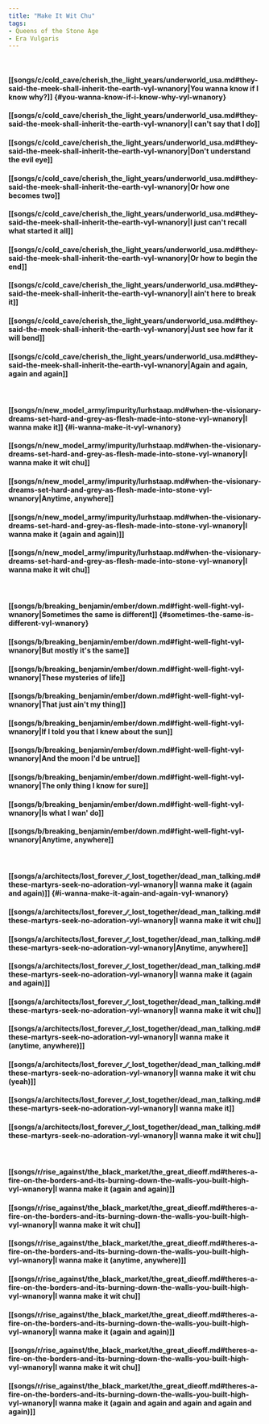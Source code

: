 ```yaml
---
title: "Make It Wit Chu"
tags:
- Queens of the Stone Age
- Era Vulgaris
---
```

&nbsp;
#### [[songs/c/cold_cave/cherish_the_light_years/underworld_usa.md#they-said-the-meek-shall-inherit-the-earth-vyl-wnanory|You wanna know if I know why?]] {#you-wanna-know-if-i-know-why-vyl-wnanory}
#### [[songs/c/cold_cave/cherish_the_light_years/underworld_usa.md#they-said-the-meek-shall-inherit-the-earth-vyl-wnanory|I can't say that I do]]
#### [[songs/c/cold_cave/cherish_the_light_years/underworld_usa.md#they-said-the-meek-shall-inherit-the-earth-vyl-wnanory|Don't understand the evil eye]]
#### [[songs/c/cold_cave/cherish_the_light_years/underworld_usa.md#they-said-the-meek-shall-inherit-the-earth-vyl-wnanory|Or how one becomes two]]
#### [[songs/c/cold_cave/cherish_the_light_years/underworld_usa.md#they-said-the-meek-shall-inherit-the-earth-vyl-wnanory|I just can't recall what started it all]]
#### [[songs/c/cold_cave/cherish_the_light_years/underworld_usa.md#they-said-the-meek-shall-inherit-the-earth-vyl-wnanory|Or how to begin the end]]
#### [[songs/c/cold_cave/cherish_the_light_years/underworld_usa.md#they-said-the-meek-shall-inherit-the-earth-vyl-wnanory|I ain't here to break it]]
#### [[songs/c/cold_cave/cherish_the_light_years/underworld_usa.md#they-said-the-meek-shall-inherit-the-earth-vyl-wnanory|Just see how far it will bend]]
#### [[songs/c/cold_cave/cherish_the_light_years/underworld_usa.md#they-said-the-meek-shall-inherit-the-earth-vyl-wnanory|Again and again, again and again]]
&nbsp;
#### [[songs/n/new_model_army/impurity/lurhstaap.md#when-the-visionary-dreams-set-hard-and-grey-as-flesh-made-into-stone-vyl-wnanory|I wanna make it]] {#i-wanna-make-it-vyl-wnanory}
#### [[songs/n/new_model_army/impurity/lurhstaap.md#when-the-visionary-dreams-set-hard-and-grey-as-flesh-made-into-stone-vyl-wnanory|I wanna make it wit chu]]
#### [[songs/n/new_model_army/impurity/lurhstaap.md#when-the-visionary-dreams-set-hard-and-grey-as-flesh-made-into-stone-vyl-wnanory|Anytime, anywhere]]
#### [[songs/n/new_model_army/impurity/lurhstaap.md#when-the-visionary-dreams-set-hard-and-grey-as-flesh-made-into-stone-vyl-wnanory|I wanna make it (again and again)]]
#### [[songs/n/new_model_army/impurity/lurhstaap.md#when-the-visionary-dreams-set-hard-and-grey-as-flesh-made-into-stone-vyl-wnanory|I wanna make it wit chu]]
&nbsp;
#### [[songs/b/breaking_benjamin/ember/down.md#fight-well-fight-vyl-wnanory|Sometimes the same is different]] {#sometimes-the-same-is-different-vyl-wnanory}
#### [[songs/b/breaking_benjamin/ember/down.md#fight-well-fight-vyl-wnanory|But mostly it's the same]]
#### [[songs/b/breaking_benjamin/ember/down.md#fight-well-fight-vyl-wnanory|These mysteries of life]]
#### [[songs/b/breaking_benjamin/ember/down.md#fight-well-fight-vyl-wnanory|That just ain't my thing]]
#### [[songs/b/breaking_benjamin/ember/down.md#fight-well-fight-vyl-wnanory|If I told you that I knew about the sun]]
#### [[songs/b/breaking_benjamin/ember/down.md#fight-well-fight-vyl-wnanory|And the moon I'd be untrue]]
#### [[songs/b/breaking_benjamin/ember/down.md#fight-well-fight-vyl-wnanory|The only thing I know for sure]]
#### [[songs/b/breaking_benjamin/ember/down.md#fight-well-fight-vyl-wnanory|Is what I wan' do]]
#### [[songs/b/breaking_benjamin/ember/down.md#fight-well-fight-vyl-wnanory|Anytime, anywhere]]
&nbsp;
#### [[songs/a/architects/lost_forever_∕∕_lost_together/dead_man_talking.md#these-martyrs-seek-no-adoration-vyl-wnanory|I wanna make it (again and again)]] {#i-wanna-make-it-again-and-again-vyl-wnanory}
#### [[songs/a/architects/lost_forever_∕∕_lost_together/dead_man_talking.md#these-martyrs-seek-no-adoration-vyl-wnanory|I wanna make it wit chu]]
#### [[songs/a/architects/lost_forever_∕∕_lost_together/dead_man_talking.md#these-martyrs-seek-no-adoration-vyl-wnanory|Anytime, anywhere]]
#### [[songs/a/architects/lost_forever_∕∕_lost_together/dead_man_talking.md#these-martyrs-seek-no-adoration-vyl-wnanory|I wanna make it (again and again)]]
#### [[songs/a/architects/lost_forever_∕∕_lost_together/dead_man_talking.md#these-martyrs-seek-no-adoration-vyl-wnanory|I wanna make it wit chu]]
#### [[songs/a/architects/lost_forever_∕∕_lost_together/dead_man_talking.md#these-martyrs-seek-no-adoration-vyl-wnanory|I wanna make it (anytime, anywhere)]]
#### [[songs/a/architects/lost_forever_∕∕_lost_together/dead_man_talking.md#these-martyrs-seek-no-adoration-vyl-wnanory|I wanna make it wit chu (yeah)]]
#### [[songs/a/architects/lost_forever_∕∕_lost_together/dead_man_talking.md#these-martyrs-seek-no-adoration-vyl-wnanory|I wanna make it]]
#### [[songs/a/architects/lost_forever_∕∕_lost_together/dead_man_talking.md#these-martyrs-seek-no-adoration-vyl-wnanory|I wanna make it wit chu]]
&nbsp;
#### [[songs/r/rise_against/the_black_market/the_great_dieoff.md#theres-a-fire-on-the-borders-and-its-burning-down-the-walls-you-built-high-vyl-wnanory|I wanna make it (again and again)]]
#### [[songs/r/rise_against/the_black_market/the_great_dieoff.md#theres-a-fire-on-the-borders-and-its-burning-down-the-walls-you-built-high-vyl-wnanory|I wanna make it wit chu]]
#### [[songs/r/rise_against/the_black_market/the_great_dieoff.md#theres-a-fire-on-the-borders-and-its-burning-down-the-walls-you-built-high-vyl-wnanory|I wanna make it (anytime, anywhere)]]
#### [[songs/r/rise_against/the_black_market/the_great_dieoff.md#theres-a-fire-on-the-borders-and-its-burning-down-the-walls-you-built-high-vyl-wnanory|I wanna make it wit chu]]
#### [[songs/r/rise_against/the_black_market/the_great_dieoff.md#theres-a-fire-on-the-borders-and-its-burning-down-the-walls-you-built-high-vyl-wnanory|I wanna make it (again and again)]]
#### [[songs/r/rise_against/the_black_market/the_great_dieoff.md#theres-a-fire-on-the-borders-and-its-burning-down-the-walls-you-built-high-vyl-wnanory|I wanna make it wit chu]]
#### [[songs/r/rise_against/the_black_market/the_great_dieoff.md#theres-a-fire-on-the-borders-and-its-burning-down-the-walls-you-built-high-vyl-wnanory|I wanna make it (again and again and again and again and again)]]

